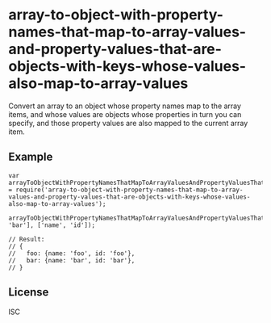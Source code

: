 # array-to-object-with-property-names-that-map-to-array-values-and-property-values-that-are-objects-with-keys-whose-values-also-map-to-array-values

Convert an array to an object whose property names map to the array items, and whose values are objects whose properties in turn you can specify, and those property values are also mapped to the current array item.

## Example

```
var arrayToObjectWithPropertyNamesThatMapToArrayValuesAndPropertyValuesThatAreObjectsWithKeysWhoseValuesAlsoMapToArrayValues = require('array-to-object-with-property-names-that-map-to-array-values-and-property-values-that-are-objects-with-keys-whose-values-also-map-to-array-values');

arrayToObjectWithPropertyNamesThatMapToArrayValuesAndPropertyValuesThatAreObjectsWithKeysWhoseValuesAlsoMapToArrayValues(['foo', 'bar'], ['name', 'id']);

// Result:
// {
//   foo: {name: 'foo', id: 'foo'},
//   bar: {name: 'bar', id: 'bar'},
// }
```

## License

ISC